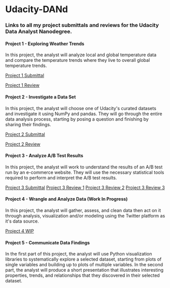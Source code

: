 # Udacity-DANd
### Links to all my project submittals and reviews for the Udacity Data Analyst Nanodegree.

#### Project 1 - Exploring Weather Trends

In this project, the analyst will analyze local and global temperature data and compare the temperature trends where they live to overall global temperature trends.

[Project 1 Submittal](https://github.com/stephenbarraza/Udacity-DANd/blob/main/Project_1_Explore_Weather_Trends.pdf)

[Project 1 Review](https://github.com/stephenbarraza/Udacity-DANd/blob/main/Project_1_Instructor_Review.pdf)

#### Project 2 - Investigate a Data Set

In this project, the analyst will choose one of Udacity's curated datasets and investigate it using NumPy and pandas. They will go through the entire data analysis process, starting by posing a question and finishing by sharing their findings.

[Project 2 Submittal](https://github.com/stephenbarraza/Udacity-DANd/blob/main/Project_2_Investigate_a_Dataset.pdf)

[Project 2 Review](https://github.com/stephenbarraza/Udacity-DANd/blob/main/Project_2_Instructor_Review.pdf)

#### Project 3 - Analyze A/B Test Results

In this project, the analyst will work to understand the results of an A/B test run by an e-commerce website.  They will use the necessary statistical tools required to perform and interpret the A/B test results.

[Project 3 Submittal](https://github.com/stephenbarraza/Udacity-DANd/blob/main/Project_3_Analyze_AB_test_Results.pdf)
[Project 3 Review 1](https://github.com/stephenbarraza/Udacity-DANd/blob/main/Project_3_Instructor_Review_1.pdf)
[Project 3 Review 2](https://github.com/stephenbarraza/Udacity-DANd/blob/main/Project_3_Instructor_Review_2.pdf)
[Project 3 Review 3](https://github.com/stephenbarraza/Udacity-DANd/blob/main/Project_3_Instructor_Review_3.pdf)

#### Project 4 - Wrangle and Analyze Data (Work In Progress)

In this project, the analyst will gather, assess, and clean data then act on it through analysis, visualization and/or modeling using the Twitter platform as it's data source.

[Project 4 WIP](https://github.com/stephenbarraza/Udacity-DANd/blob/main/wrangle_act_2.0.ipynb)

#### Project 5 - Communicate Data Findings

In the first part of this project, the analyst will use Python visualization libraries to systematically explore a selected dataset, starting from plots of single variables and building up to plots of multiple variables. In the second part, the analyst will produce a short presentation that illustrates interesting properties, trends, and relationships that they discovered in their selected dataset. 

